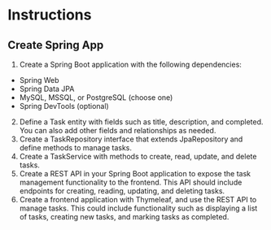 # Instructions
## Create Spring App

1. Create a Spring Boot application with the following dependencies:
- Spring Web
- Spring Data JPA
- MySQL, MSSQL, or PostgreSQL (choose one)
- Spring DevTools (optional)

2. Define a Task entity with fields such as title, description, and completed. You can also add other fields and
relationships as needed.
3. Create a TaskRepository interface that extends JpaRepository and define methods to manage tasks.
4. Create a TaskService with methods to create, read, update, and delete tasks.
5. Create a REST API in your Spring Boot application to expose the task management functionality to the frontend. This API
should include endpoints for creating, reading, updating, and deleting tasks.
6. Create a frontend application with Thymeleaf, and use the REST API to manage tasks. This could include functionality
such as displaying a list of tasks, creating new tasks, and marking tasks as completed.